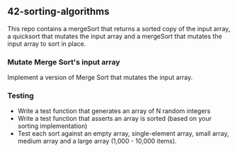 ## 42-sorting-algorithms
This repo contains a mergeSort that returns a sorted copy of the input array, a quicksort that mutates the input array and a mergeSort that mutates the input array to sort in place.

### Mutate Merge Sort's input array
 Implement a version of Merge Sort that mutates the input array.

### Testing
- Write a test function that generates an array of N random integers
- Write a test function that asserts an array is sorted (based on your sorting implementation)
- Test each sort against an empty array, single-element array, small array, medium array and a large array (1,000 - 10,000 items).
